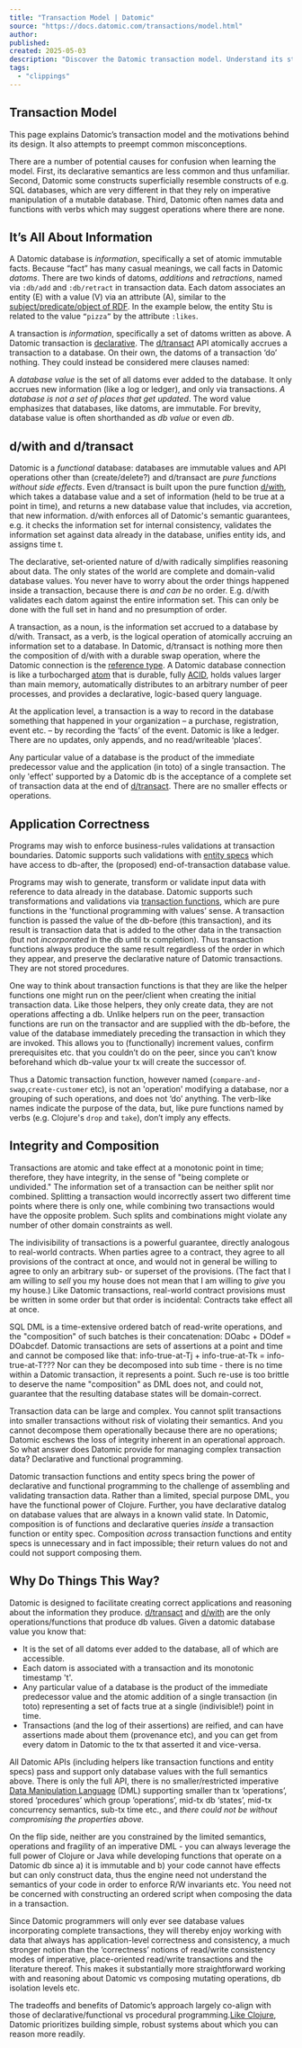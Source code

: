 ```yaml
---
title: "Transaction Model | Datomic"
source: "https://docs.datomic.com/transactions/model.html"
author:
published:
created: 2025-05-03
description: "Discover the Datomic transaction model. Understand its structure, concepts, and how to manage data changes effectively."
tags:
  - "clippings"
---
```

## Transaction Model

This page explains Datomic’s transaction model and the motivations behind its design. It also attempts to preempt common misconceptions.

There are a number of potential causes for confusion when learning the model. First, its declarative semantics are less common and thus unfamiliar. Second, Datomic some constructs superficially resemble constructs of e.g. SQL databases, which are very different in that they rely on imperative manipulation of a mutable database. Third, Datomic often names data and functions with verbs which may suggest operations where there are none.

## It’s All About Information

A Datomic database is *information*, specifically a set of atomic immutable facts. Because “fact” has many casual meanings, we call facts in Datomic *datoms*. There are two kinds of datoms, *additions* and *retractions*, named via `:db/add` and `:db/retract` in transaction data. Each datom associates an entity (E) with a value (V) via an attribute (A), similar to the [subject/predicate/object of RDF](https://en.wikipedia.org/wiki/Semantic_triple). In the example below, the entity Stu is related to the value `“pizza”` by the attribute `:likes`.

A transaction is *information*, specifically a set of datoms written as above. A Datomic transaction is [declarative](https://en.wikipedia.org/wiki/Declarative_programming). The [d/transact](https://docs.datomic.com/clojure/index.html#datomic.api/transact) API atomically accrues a transaction to a database. On their own, the datoms of a transaction ‘do’ nothing. They could instead be considered mere clauses named:

A *database value* is the set of all datoms ever added to the database. It only accrues new information (like a log or ledger), and only via transactions. *A database is not a set of places that get updated*. The word value emphasizes that databases, like datoms, are immutable. For brevity, database value is often shorthanded as *db value* or even *db*.

## d/with and d/transact

Datomic is a *functional* database: databases are immutable values and API operations other than (create/delete?) and d/transact are *pure functions without side effects*. Even d/transact is built upon the pure function [d/with](https://docs.datomic.com/clojure/index.html#datomic.api/with), which takes a database value and a set of information (held to be true at a point in time), and returns a new database value that includes, via accretion, that new information. d/with enforces all of Datomic's semantic guarantees, e.g. it checks the information set for internal consistency, validates the information set against data already in the database, unifies entity ids, and assigns time t.

The declarative, set-oriented nature of d/with radically simplifies reasoning about data. The only states of the world are complete and domain-valid database values. You never have to worry about the order things happened inside a transaction, because there is *and can be* no order. E.g. d/with validates each datom against the entire information set. This can only be done with the full set in hand and no presumption of order.

A transaction, as a noun, is the information set accrued to a database by d/with. Transact, as a verb, is the logical operation of atomically accruing an information set to a database. In Datomic, d/transact is nothing more then the composition of d/with with a durable swap operation, where the Datomic connection is the [reference type](https://clojure.org/about/state#_clojure_programming). A Datomic database connection is like a turbocharged [atom](https://clojure.org/reference/atoms) that is durable, fully [ACID](https://docs.datomic.com/transactions/acid.html), holds values larger than main memory, automatically distributes to an arbitrary number of peer processes, and provides a declarative, logic-based query language.

At the application level, a transaction is a way to record in the database something that happened in your organization – a purchase, registration, event etc. – by recording the ‘facts’ of the event. Datomic is like a ledger. There are no updates, only appends, and no read/writeable ‘places’.

Any particular value of a database is the product of the immediate predecessor value and the application (in toto) of a single transaction. The only 'effect' supported by a Datomic db is the acceptance of a complete set of transaction data at the end of [d/transact](https://docs.datomic.com/clojure/index.html#datomic.api/transact). There are no smaller effects or operations.

## Application Correctness

Programs may wish to enforce business-rules validations at transaction boundaries. Datomic supports such validations with [entity specs](https://docs.datomic.com/schema/schema-reference.html#entity-specs) which have access to db-after, the (proposed) end-of-transaction database value.

Programs may wish to generate, transform or validate input data with reference to data already in the database. Datomic supports such transformations and validations via [transaction functions](https://docs.datomic.com/transactions/transaction-functions.html), which are pure functions in the 'functional programming with values’ sense. A transaction function is passed the value of the db-before (this transaction), and its result is transaction data that is added to the other data in the transaction (but not *incorporated* in the db until tx completion). Thus transaction functions always produce the same result regardless of the order in which they appear, and preserve the declarative nature of Datomic transactions. They are not stored procedures.

One way to think about transaction functions is that they are like the helper functions one might run on the peer/client when creating the initial transaction data. Like those helpers, they only create data, they are not operations affecting a db. Unlike helpers run on the peer, transaction functions are run on the transactor and are supplied with the db-before, the value of the database immediately preceding the transaction in which they are invoked. This allows you to (functionally) increment values, confirm prerequisites etc. that you couldn’t do on the peer, since you can’t know beforehand which db-value your tx will create the successor of.

Thus a Datomic transaction function, however named (`compare-and-swap`,`create-customer` etc), is not an 'operation' modifying a database, nor a grouping of such operations, and does not ‘do’ anything. The verb-like names indicate the purpose of the data, but, like pure functions named by verbs (e.g. Clojure's `drop` and `take`), don’t imply any effects.

## Integrity and Composition

Transactions are atomic and take effect at a monotonic point in time; therefore, they have integrity, in the sense of "being complete or undivided." The information set of a transaction can be neither split nor combined. Splitting a transaction would incorrectly assert two different time points where there is only one, while combining two transactions would have the opposite problem. Such splits and combinations might violate any number of other domain constraints as well.

The indivisibility of transactions is a powerful guarantee, directly analogous to real-world contracts. When parties agree to a contract, they agree to all provisions of the contract at once, and would not in general be willing to agree to only an arbitrary sub- or superset of the provisions. (The fact that I am willing to *sell* you my house does not mean that I am willing to *give* you my house.) Like Datomic transactions, real-world contract provisions must be written in some order but that order is incidental: Contracts take effect all at once.

SQL DML is a time-extensive ordered batch of read-write operations, and the "composition" of such batches is their concatenation: DOabc + DOdef = DOabcdef. Datomic transactions are sets of assertions at a point and time and cannot be composed like that: info-true-at-Tj + info-true-at-Tk = info-true-at-T??? Nor can they be decomposed into sub time - there is no time within a Datomic transaction, it represents a point. Such re-use is too brittle to deserve the name "composition" as DML does not, and could not, guarantee that the resulting database states will be domain-correct.

Transaction data can be large and complex. You cannot split transactions into smaller transactions without risk of violating their semantics. And you cannot decompose them operationally because there are no operations; Datomic eschews the loss of integrity inherent in an operational approach. So what answer does Datomic provide for managing complex transaction data? Declarative and functional programming.

Datomic transaction functions and entity specs bring the power of declarative and functional programming to the challenge of assembling and validating transaction data. Rather than a limited, special purpose DML, you have the functional power of Clojure. Further, you have declarative datalog on database values that are always in a known valid state. In Datomic, composition is of functions and declarative queries *inside* a transaction function or entity spec. Composition *across* transaction functions and entity specs is unnecessary and in fact impossible; their return values do not and could not support composing them.

## Why Do Things This Way?

Datomic is designed to facilitate creating correct applications and reasoning about the information they produce. [d/transact](https://docs.datomic.com/clojure/index.html#datomic.api/transact) and [d/with](https://docs.datomic.com/clojure/index.html#datomic.api/with) are the only operations/functions that produce db values. Given a datomic database value you know that:

- It is the set of all datoms ever added to the database, all of which are accessible.
- Each datom is associated with a transaction and its monotonic timestamp 't'.
- Any particular value of a database is the product of the immediate predecessor value and the atomic addition of a single transaction (in toto) representing a set of facts true at a single (indivisible!) point in time.
- Transactions (and the log of their assertions) are reified, and can have assertions made about them (provenance etc), and you can get from every datom in Datomic to the tx that asserted it and vice-versa.

All Datomic APIs (including helpers like transaction functions and entity specs) pass and support only database values with the full semantics above. There is only the full API, there is no smaller/restricted imperative [Data Manipulation Language](https://en.wikipedia.org/wiki/Data_manipulation_language) (DML) supporting smaller than tx ‘operations’, stored ‘procedures’ which group ‘operations’, mid-tx db ‘states’, mid-tx concurrency semantics, sub-tx time etc., and *there could not be without compromising the properties above.*

On the flip side, neither are you constrained by the limited semantics, operations and fragility of an imperative DML - you can always leverage the full power of Clojure or Java while developing functions that operate on a Datomic db since a) it is immutable and b) your code cannot have effects but can only construct data, thus the engine need not understand the semantics of your code in order to enforce R/W invariants etc. You need not be concerned with constructing an ordered script when composing the data in a transaction.

Since Datomic programmers will only ever see database values incorporating complete transactions, they will thereby enjoy working with data that always has application-level correctness and consistency, a much stronger notion than the ‘correctness’ notions of read/write consistency modes of imperative, place-oriented read/write transactions and the literature thereof. This makes it substantially more straightforward working with and reasoning about Datomic vs composing mutating operations, db isolation levels etc.

The tradeoffs and benefits of Datomic’s approach largely co-align with those of declarative/functional vs procedural programming.[Like Clojure](https://clojure.org/about/state), Datomic prioritizes building simple, robust systems about which you can reason more readily.